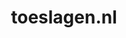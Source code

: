 ---
layout: post
title:  "toeslagen.nl"
internal_url:  "/dutchgov/toeslagen.nl.html"
subdomains_count: 37
all_subdomains_count: 60
urls_count: 11
ssl_rank: 0
http_rank: 71.636363636364
url_link: /data/toeslagen.nl/urls.txt
all_subdomains_link: /data/toeslagen.nl/all_subdomains.txt
subdomains_link: /data/toeslagen.nl/subdomains.txt
categories: dutchgov
---
